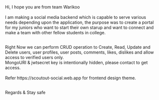 Hi, I hope you are from team Warikoo </br>
</br>
I am making a social media backend which is capable to serve various needs depending upon the application, the purpose was to create a portal for my juniors who want to start their own starup and want to connect and make a team with other fellow students in college.

</br>
Right Now we can perform CRUD operation to Create, Read, Update and Delete users, user profiles, user posts, comments, likes, dislikes and allow access to verified users only.
</br>
MongoURI & jwtsecret key is intentionally hidden, please contact to get access.
</br>
</br>
Refer
https://scoutout-social.web.app for frontend design theme.
</br>
</br>

Regards & Stay safe 
